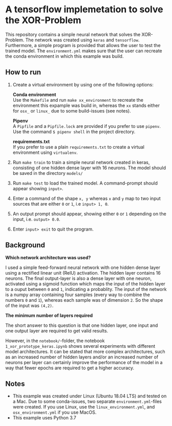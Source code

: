 # A tensorflow implemetation to solve the XOR-Problem

This repository contains a simple neural network that solves the XOR-Problem. The network was created using `keras` and `tensorflow`. Furthermore, a simple program is provided that allows the user to test the trained model. The `environment.yml` makes sure that the user can recreate the conda environment in which this example was build.

## How to run 

1) Create a virtual environment by using one of the following options:
   
   **Conda environment**  
   Use the `Makefile` and run `make xx_environment` to recreate the environment this expample was build in, whereas the `xx` stands either for `osx_` or `linux_` due to some build-issues (see notes).

   **Pipenv**  
   A `Pipfile` and a `Pipfile.lock` are provided if you prefer to use `pipenv`. Use the command
   `$ pipenv shell` in the project directory.

   **requirements.txt**  
   If you prefer to use a plain `requirements.txt` to create a virtual environment using `virtualenv`.

2) Run `make train` to train a simple neural network created in keras, consisting of one hidden dense layer with 16 neurons. The model should be saved in the directory `models/`
3) Run `make test` to load the trained model. A command-prompt should appear showing `input>`. 
4) Enter a command of the shape `x, y` whereas `x` and `y` map to two input sources that are either `0` or `1`, i.e `input> 1, 0`. 
5) An output prompt should appear, showing either `0` or `1` depending on the input, i.e. `output> 0.0`. 
6) Enter `input> exit` to quit the program. 


## Background

**Which network architecture was used?**

I used a simple feed-forward neural network with one hidden dense layer using a rectified linear unit (RelU) activation. The hidden layer contains 16 neurons. The final output-layer is also a dense layer with one neuron, activated using a sigmoid function which maps the input of the hidden layer to a ouput between `0` and `1`, indicating a probablity. The input of the network is a numpy array containing four samples (every way to combine the numbers `0` and `1`), whereas each sample was of dimension `2`. So the shape of the input was `(4,2)`. 

**The minimum number of layers required**

The short answer to this question is that one hidden layer, one input and one output layer are required to get valid results. 

However, in the `notebook/`-folder, the notebook `1_xor_prototype_keras.ipynb` shows several experiments with different model architectures. It can be stated that more complex architectures, such as an increased number of hidden layers and/or an increased number of neurons per layer can certainly improve the performance of the model in a way that fewer epochs are required to get a higher accuracy. 

## Notes

* This example was created under Linux (Ubuntu 18.04 LTS) and tested on a Mac. Due to some conda-issues, two separate `environment.yml`-files were created. If you use Linux, use the `linux_environment.yml`, and `osx_environment.yml` if you use MacOS. 
* This example uses Python 3.7

